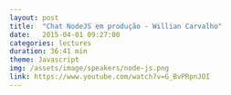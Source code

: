 ```yaml
---
layout: post
title:  "Chat NodeJS em produção - Willian Carvalho"
date:   2015-04-01 09:27:00
categories: lectures
duration: 36:41 min
theme: Javascript
img: /assets/image/speakers/node-js.png
link: https://www.youtube.com/watch?v=G_BvPRpnJOI
---
```

